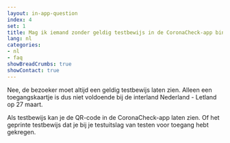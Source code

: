```yaml
---
layout: in-app-question
index: 4
set: 1
title: Mag ik iemand zonder geldig testbewijs in de CoronaCheck-app binnen laten? 
lang: nl
categories:
- nl
- faq
showBreadCrumbs: true
showContact: true
---
```

Nee, de bezoeker moet altijd een geldig testbewijs laten zien. Alleen een toegangskaartje is dus niet voldoende bij de interland Nederland - Letland op 27 maart.

Als testbewijs kan je de QR-code in de CoronaCheck-app laten zien. Of het geprinte testbewijs dat je bij je testuitslag van testen voor toegang hebt gekregen.

